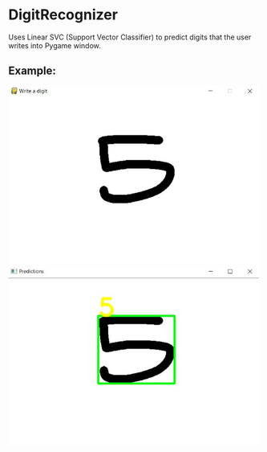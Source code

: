 # DigitRecognizer
Uses Linear SVC (Support Vector Classifier) to predict digits that the user writes into Pygame window.
## Example:
<img src="test-image.JPG" width="500px"><img src="guess.JPG" width="500px">
